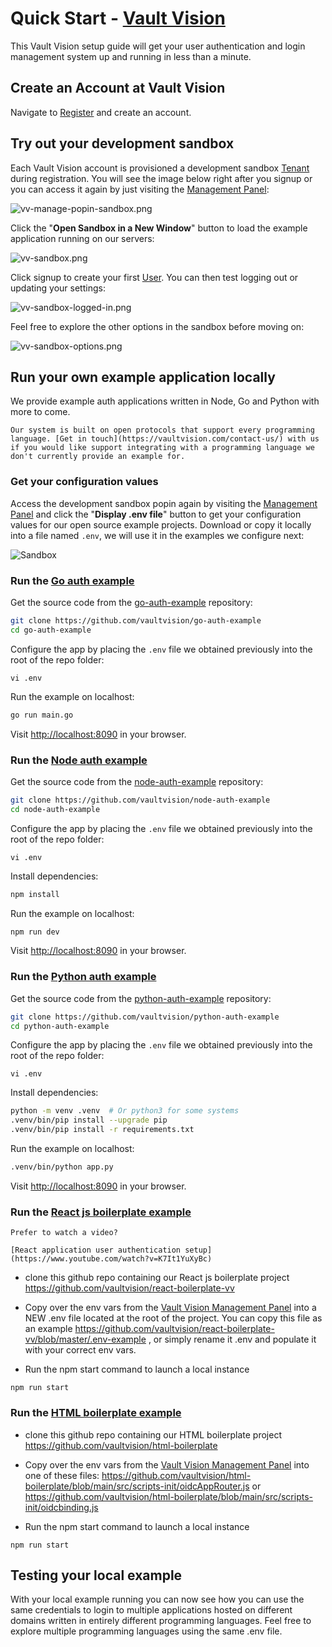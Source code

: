 Quick Start - [Vault Vision](https://vaultvision.com)  
==================

This Vault Vision setup guide will get your user authentication and login management system up and running in less than a minute.


## Create an Account at Vault Vision

Navigate to [Register](https://manage.vaultvision.com/register) and create an account.


## Try out your development sandbox

Each Vault Vision account is provisioned a development sandbox [Tenant](/tenants.md) during registration. You will see the image below right after you signup or you can access it again by just visiting the [Management Panel](https://manage.vaultvision.com):


![vv-manage-popin-sandbox.png](img/vv-manage-popin-sandbox.png)

Click the "**Open Sandbox in a New Window**" button to load the example application running on our servers:

![vv-sandbox.png](img/vv-sandbox.png)

Click signup to create your first [User](/users.md). You can then test logging out or updating your settings:

![vv-sandbox-logged-in.png](img/vv-sandbox-logged-in.png)


Feel free to explore the other options in the sandbox before moving on:

![vv-sandbox-options.png](img/vv-sandbox-options.png)


## Run your own example application locally

We provide example auth applications written in Node, Go and Python with more to come.

```{note}
Our system is built on open protocols that support every programming language. [Get in touch](https://vaultvision.com/contact-us/) with us if you would like support integrating with a programming language we don't currently provide an example for.
```

### Get your configuration values

Access the development sandbox popin again by visiting the [Management Panel](https://manage.vaultvision.com) and click the "**Display .env file**" button to get your configuration values for our open source example projects. Download or copy it locally into a file named `.env`, we will use it in the examples we configure next:

![Sandbox](img/vv-manage-popin-sandbox-env.png)


### Run the [Go auth example](https://github.com/vaultvision/go-auth-example)

Get the source code from the [go-auth-example](https://github.com/vaultvision/go-auth-example) repository:
```bash
git clone https://github.com/vaultvision/go-auth-example
cd go-auth-example
```

Configure the app by placing the `.env` file we obtained previously into the root of the repo folder:
```
vi .env
```

Run the example on localhost:
```bash
go run main.go
```

Visit [http://localhost:8090](http://localhost:8090) in your browser.


### Run the [Node auth example](https://github.com/vaultvision/node-auth-example)

Get the source code from the [node-auth-example](https://github.com/vaultvision/node-auth-example) repository:
```bash
git clone https://github.com/vaultvision/node-auth-example
cd node-auth-example
```

Configure the app by placing the `.env` file we obtained previously into the root of the repo folder:
```
vi .env
```

Install dependencies:
```bash
npm install
```

Run the example on localhost:
```bash
npm run dev
```

Visit [http://localhost:8090](http://localhost:8090) in your browser.


### Run the [Python auth example](https://github.com/vaultvision/python-auth-example)

Get the source code from the [python-auth-example](https://github.com/vaultvision/python-auth-example) repository:
```bash
git clone https://github.com/vaultvision/python-auth-example
cd python-auth-example
```

Configure the app by placing the `.env` file we obtained previously into the root of the repo folder:
```
vi .env
```

Install dependencies:
```bash
python -m venv .venv  # Or python3 for some systems
.venv/bin/pip install --upgrade pip
.venv/bin/pip install -r requirements.txt
```

Run the example on localhost:
```bash
.venv/bin/python app.py
```

Visit [http://localhost:8090](http://localhost:8090) in your browser.


### Run the [React js boilerplate example](https://github.com/vaultvision/react-boilerplate-vv)

```{note}
Prefer to watch a video?

[React application user authentication setup](https://www.youtube.com/watch?v=K7It1YuXyBc)

```

- clone this github repo containing our React js boilerplate project <https://github.com/vaultvision/react-boilerplate-vv>

- Copy over the env vars from the [Vault Vision Management Panel](https://manage.vaultvision.com/go#applications) into a NEW .env file located at the root of the project.  You can copy this file as an example <https://github.com/vaultvision/react-boilerplate-vv/blob/master/.env-example> , or simply rename it .env and populate it with your correct env vars.

- Run the npm start command to launch a local instance
```
npm run start
```


### Run the [HTML boilerplate example](https://github.com/vaultvision/html-boilerplate)

- clone this github repo containing our HTML boilerplate project <https://github.com/vaultvision/html-boilerplate>

- Copy over the env vars from the [Vault Vision Management Panel](https://manage.vaultvision.com/go#applications) into one of these files: <https://github.com/vaultvision/html-boilerplate/blob/main/src/scripts-init/oidcAppRouter.js> or <https://github.com/vaultvision/html-boilerplate/blob/main/src/scripts-init/oidcbinding.js>

- Run the npm start command to launch a local instance
```
npm run start
```


## Testing your local example

With your local example running you can now see how you can use the same credentials to login to multiple applications hosted on different domains written in entirely different programming languages. Feel free to explore multiple programming languages using the same .env file.
